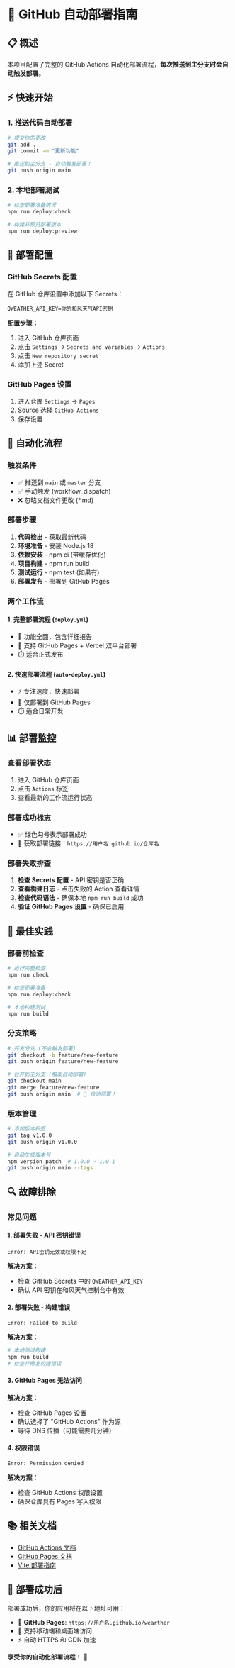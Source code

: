 # 🚀 GitHub 自动部署指南

## 📋 概述

本项目配置了完整的 GitHub Actions 自动化部署流程，**每次推送到主分支时会自动触发部署**。

## ⚡ 快速开始

### 1. 推送代码自动部署
```bash
# 提交你的更改
git add .
git commit -m "更新功能"

# 推送到主分支 - 自动触发部署！
git push origin main
```

### 2. 本地部署测试
```bash
# 检查部署准备情况
npm run deploy:check

# 构建并预览部署版本
npm run deploy:preview
```

## 🔧 部署配置

### GitHub Secrets 配置
在 GitHub 仓库设置中添加以下 Secrets：

```
QWEATHER_API_KEY=你的和风天气API密钥
```

**配置步骤：**
1. 进入 GitHub 仓库页面
2. 点击 `Settings` → `Secrets and variables` → `Actions`
3. 点击 `New repository secret`
4. 添加上述 Secret

### GitHub Pages 设置
1. 进入仓库 `Settings` → `Pages`
2. Source 选择 `GitHub Actions`
3. 保存设置

## 🔄 自动化流程

### 触发条件
- ✅ 推送到 `main` 或 `master` 分支
- ✅ 手动触发 (workflow_dispatch)
- ❌ 忽略文档文件更改 (*.md)

### 部署步骤
1. **代码检出** - 获取最新代码
2. **环境准备** - 安装 Node.js 18
3. **依赖安装** - npm ci (带缓存优化)
4. **项目构建** - npm run build
5. **测试运行** - npm test (如果有)
6. **部署发布** - 部署到 GitHub Pages

### 两个工作流

#### 1. 完整部署流程 (`deploy.yml`)
- 🎯 功能全面，包含详细报告
- 🔄 支持 GitHub Pages + Vercel 双平台部署
- ⏱️ 适合正式发布

#### 2. 快速部署流程 (`auto-deploy.yml`)
- ⚡ 专注速度，快速部署
- 🎯 仅部署到 GitHub Pages
- ⏱️ 适合日常开发

## 📊 部署监控

### 查看部署状态
1. 进入 GitHub 仓库页面
2. 点击 `Actions` 标签
3. 查看最新的工作流运行状态

### 部署成功标志
- ✅ 绿色勾号表示部署成功
- 🔗 获取部署链接：`https://用户名.github.io/仓库名`

### 部署失败排查
1. **检查 Secrets 配置** - API 密钥是否正确
2. **查看构建日志** - 点击失败的 Action 查看详情
3. **检查代码语法** - 确保本地 `npm run build` 成功
4. **验证 GitHub Pages 设置** - 确保已启用

## 🎯 最佳实践

### 部署前检查
```bash
# 运行完整检查
npm run check

# 检查部署准备
npm run deploy:check

# 本地构建测试
npm run build
```

### 分支策略
```bash
# 开发分支 (不会触发部署)
git checkout -b feature/new-feature
git push origin feature/new-feature

# 合并到主分支 (触发自动部署)
git checkout main
git merge feature/new-feature
git push origin main  # 🚀 自动部署！
```

### 版本管理
```bash
# 添加版本标签
git tag v1.0.0
git push origin v1.0.0

# 自动生成版本号
npm version patch  # 1.0.0 → 1.0.1
git push origin main --tags
```

## 🔍 故障排除

### 常见问题

#### 1. 部署失败 - API 密钥错误
```
Error: API密钥无效或权限不足
```
**解决方案：**
- 检查 GitHub Secrets 中的 `QWEATHER_API_KEY`
- 确认 API 密钥在和风天气控制台中有效

#### 2. 部署失败 - 构建错误
```
Error: Failed to build
```
**解决方案：**
```bash
# 本地测试构建
npm run build
# 检查并修复构建错误
```

#### 3. GitHub Pages 无法访问
**解决方案：**
- 检查 GitHub Pages 设置
- 确认选择了 "GitHub Actions" 作为源
- 等待 DNS 传播（可能需要几分钟）

#### 4. 权限错误
```
Error: Permission denied
```
**解决方案：**
- 检查 GitHub Actions 权限设置
- 确保仓库具有 Pages 写入权限

## 📚 相关文档

- [GitHub Actions 文档](https://docs.github.com/cn/actions)
- [GitHub Pages 文档](https://docs.github.com/cn/pages)
- [Vite 部署指南](https://vitejs.dev/guide/static-deploy.html)

## 🎉 部署成功后

部署成功后，你的应用将在以下地址可用：
- 🔗 **GitHub Pages**: `https://用户名.github.io/wearther`
- 📱 支持移动端和桌面端访问
- ⚡ 自动 HTTPS 和 CDN 加速

**享受你的自动化部署流程！** 🚀
